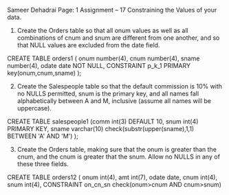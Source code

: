 Sameer Dehadrai Page: 1
Assignment – 17
Constraining the Values of your data.
1) Create the Orders table so that all onum values as well as all combinations of cnum and snum are different from one another,
 and so that NULL values are excluded from the date field.


CREATE TABLE orders1 ( onum number(4), cnum number(4), sname number(4), 
						odate date NOT NULL, 
						CONSTRAINT p_k_1 PRIMARY key(onum,cnum,sname) );


2) Create the Salespeople table so that the default commission is 10% with no NULLS permitted,
 snum is the primary key, and all names fall alphabetically between A and M, inclusive (assume all names will be uppercase).

CREATE TABLE salespeople1 (comm int(3) DEFAULT 10,
						snum int(4) PRIMARY KEY,
						sname varchar(10) check(substr(upper(sname),1,1) BETWEEN 'A' AND 'M') );




3) Create the Orders table, making sure that the onum is greater than the cnum, and the cnum is greater that the snum. 
Allow no NULLS in any of these three fields.



CREATE TABLE orders12 ( onum int(4), amt int(7), odate date, cnum int(4), snum int(4), 
						CONSTRAINT on_cn_sn check(onum>cnum AND cnum>snum) 